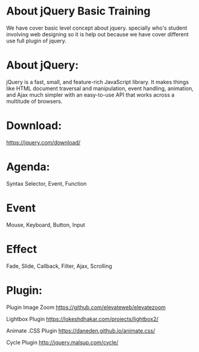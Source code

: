 # About jQuery Basic Training
We have cover basic level concept about jquery. specially who's student involving web designing so it is help out because we have cover different use full plugin of jquery.

# About jQuery:
jQuery is a fast, small, and feature-rich JavaScript library. It makes things like HTML document traversal and manipulation, event handling, animation, and Ajax much simpler with an easy-to-use API that works across a multitude of browsers.

# Download:
https://jquery.com/download/


# Agenda:
Syntax Selector, Event, Function
# Event 
Mouse,
Keyboard,
Button,
Input

# Effect
Fade, 
Slide,
Callback,
Filter,
Ajax,
Scrolling

# Plugin:
Plugin Image Zoom 
https://github.com/elevateweb/elevatezoom

Lightbox Plugin
https://lokeshdhakar.com/projects/lightbox2/

Animate .CSS  Plugin
https://daneden.github.io/animate.css/

Cycle  Plugin
http://jquery.malsup.com/cycle/

